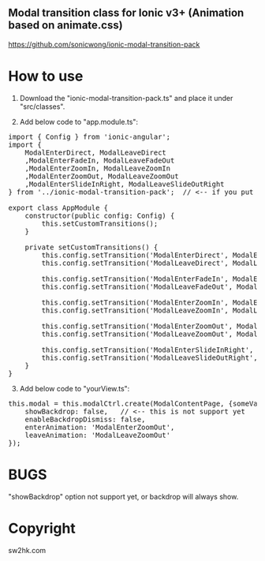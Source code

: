 ## Modal transition class for Ionic v3+ (Animation based on animate.css) ##
https://github.com/sonicwong/ionic-modal-transition-pack

# How to use
1) Download the "ionic-modal-transition-pack.ts" and place it under "src/classes".

2) Add below code to "app.module.ts":
<pre>
import { Config } from 'ionic-angular';
import {
    ModalEnterDirect, ModalLeaveDirect
    ,ModalEnterFadeIn, ModalLeaveFadeOut
    ,ModalEnterZoomIn, ModalLeaveZoomIn
    ,ModalEnterZoomOut, ModalLeaveZoomOut
    ,ModalEnterSlideInRight, ModalLeaveSlideOutRight
} from '../ionic-modal-transition-pack';  // <-- if you put ionic-modal-transition-pack.ts under '/src' folder.

export class AppModule {
    constructor(public config: Config) {
        this.setCustomTransitions();
    }
    
    private setCustomTransitions() {
        this.config.setTransition('ModalEnterDirect', ModalEnterDirect);
        this.config.setTransition('ModalLeaveDirect', ModalLeaveDirect);
        
        this.config.setTransition('ModalEnterFadeIn', ModalEnterFadeIn);
        this.config.setTransition('ModalLeaveFadeOut', ModalLeaveFadeOut);
        
        this.config.setTransition('ModalEnterZoomIn', ModalEnterZoomIn);
        this.config.setTransition('ModalLeaveZoomIn', ModalLeaveZoomIn);
        
        this.config.setTransition('ModalEnterZoomOut', ModalEnterZoomOut);
        this.config.setTransition('ModalLeaveZoomOut', ModalLeaveZoomOut);
        
        this.config.setTransition('ModalEnterSlideInRight', ModalEnterSlideInRight);
        this.config.setTransition('ModalLeaveSlideOutRight', ModalLeaveSlideOutRight);
    }
}
</pre>

3) Add below code to "yourView.ts":
<pre>
this.modal = this.modalCtrl.create(ModalContentPage, {someVar: 'someValue'}, {
    showBackdrop: false,   // <-- this is not support yet
    enableBackdropDismiss: false,
    enterAnimation: 'ModalEnterZoomOut',
    leaveAnimation: 'ModalLeaveZoomOut'                
});
</pre>

# BUGS
"showBackdrop" option not support yet, or backdrop will always show.

# Copyright
sw2hk.com
